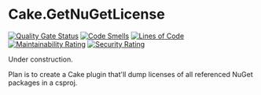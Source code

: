 # Cake.GetNuGetLicense

[![Quality Gate Status](https://sonarcloud.io/api/project_badges/measure?project=moerwald_Cake.GetNuGetLicense&metric=alert_status)](https://sonarcloud.io/dashboard?id=moerwald_Cake.GetNuGetLicense)
[![Code Smells](https://sonarcloud.io/api/project_badges/measure?project=moerwald_Cake.GetNuGetLicense&metric=code_smells)](https://sonarcloud.io/dashboard?id=moerwald_Cake.GetNuGetLicense)
[![Lines of Code](https://sonarcloud.io/api/project_badges/measure?project=moerwald_Cake.GetNuGetLicense&metric=ncloc)](https://sonarcloud.io/dashboard?id=moerwald_Cake.GetNuGetLicense)
[![Maintainability Rating](https://sonarcloud.io/api/project_badges/measure?project=moerwald_Cake.GetNuGetLicense&metric=sqale_rating)](https://sonarcloud.io/dashboard?id=moerwald_Cake.GetNuGetLicense)
[![Security Rating](https://sonarcloud.io/api/project_badges/measure?project=moerwald_Cake.GetNuGetLicense&metric=security_rating)](https://sonarcloud.io/dashboard?id=moerwald_Cake.GetNuGetLicense)


Under construction. 

Plan is to create a Cake plugin that'll dump licenses of all referenced NuGet packages in a csproj.

